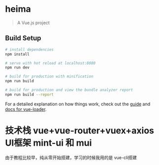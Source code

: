 # heima

> A Vue.js project

## Build Setup

``` bash
# install dependencies
npm install

# serve with hot reload at localhost:8080
npm run dev

# build for production with minification
npm run build

# build for production and view the bundle analyzer report
npm run build --report
```

For a detailed explanation on how things work, check out the [guide](http://vuejs-templates.github.io/webpack/) and [docs for vue-loader](http://vuejs.github.io/vue-loader).

# 技术栈 vue+vue-router+vuex+axios  UI框架 mint-ui 和 mui 
  由于教程比较早，纯从零开始搭建，学习的时候我用的是
   vue-cli搭建 